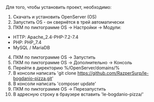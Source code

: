 Для того, чтобы установить проект, необходимо:

1. Скачать и установить OpenServer (OS)
2. Запустить OS - он свернётся в трей автоматически
3. ПКМ по пиктограмме OS -> Настройки -> Модули:
- HTTP: Apache_2.4-PHP-7.2-7.4
- PHP: PHP_7.4
- MySQL / MariaDB
4. ПКМ по пиктограмме OS -> Запустить
5. ПКМ по пиктограмме OS -> Дополнительно -> Консоль
6. Перейти в директорию %/OpenServer/domains/%
7. В консоли написать 'git clone https://github.com/RazperSurp/le-bogdanio-pizza.git'
8. В консоли написать 'composer update'
9. ПКМ по пиктограмме OS -> Перезапустить
10. В адресную строку в браузере вставить 'le-bogdanio-pizza/'